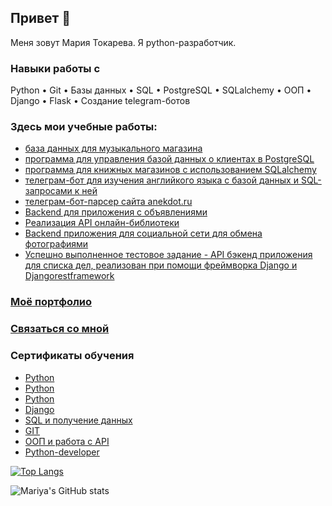 ## Привет 👋
Меня зовут Мария Токарева. Я python-разработчик.

### Навыки работы с
 Python • Git • Базы данных • SQL • PostgreSQL • SQLalchemy • ООП • Django • Flask • Создание telegram-ботов

### Здесь мои учебные работы:
- [база данных для музыкального магазина](https://github.com/MariyaTokarevaa/SQL-zaprosy)
- [программа для управления базой данных о клиентах в PostgreSQL](https://github.com/MariyaTokarevaa/PostgreSQL-Python)
- [программа для книжных магазинов с использованием SQLalchemy](https://github.com/MariyaTokarevaa/SQLAlchemy)
- [телеграм-бот для изучения английкого языка с базой данных и SQL-запросами к ней](https://github.com/MariyaTokarevaa/EnglishBot)
- [телеграм-бот-парсер сайта anekdot.ru](https://github.com/MariyaTokarevaa/web-scraping)
- [Backend для приложения с объявлениями](https://github.com/MariyaTokarevaa/django_project_3.3)
- [Реализация API онлайн-библиотеки](https://github.com/MariyaTokarevaa/django_project_3.2/tree/main/library)
- [Backend приложения для социальной сети для обмена фотографиями](https://github.com/MariyaTokarevaa/social_network)
- [Успешно выполненное тестовое задание - API бэкенд приложения для списка дел, реализован при помощи фреймворка Django и Djangorestframework](https://github.com/MariyaTokarevaa/task_manager/tree/development)

### [Моё портфолио](https://mariyatokarevaa.github.io/MariyaTokareva.github.io)

### [Связаться со мной](https://taplink.cc/tokarevamariya)

### Сертификаты обучения
- [Python](https://github.com/MariyaTokarevaa/MariyaTokarevaa/blob/main/поколение%20пайтон.pdf)
- [Python](https://github.com/MariyaTokarevaa/MariyaTokarevaa/blob/main/python23.jpg)
- [Python](https://github.com/MariyaTokarevaa/MariyaTokarevaa/blob/main/python.jpeg)
- [Django](https://github.com/MariyaTokarevaa/MariyaTokarevaa/blob/main/django.jpeg)
- [SQL и получение данных](https://github.com/MariyaTokarevaa/MariyaTokarevaa/blob/main/bd-sql.jpeg)
- [GIT](https://github.com/MariyaTokarevaa/MariyaTokarevaa/blob/main/git.jpeg)
- [ООП и работа с API](https://github.com/MariyaTokarevaa/MariyaTokarevaa/blob/main/oop-api.jpeg)
- [Python-developer](https://github.com/MariyaTokarevaa/MariyaTokarevaa/blob/main/d68aeb614032eb57b9cd928a80d8a25b.jpeg)


[![Top Langs](https://github-readme-stats.vercel.app/api/top-langs/?username=MariyaTokarevaa&layout=compact)](https://github.com/MariyaTokarevaa/github-readme-stats)


![Mariya's GitHub stats](https://github-readme-stats.vercel.app/api?username=MariyaTokarevaa&show_icons=true&theme=radical)
<!--
**MariyaTokarevaa/MariyaTokarevaa** is a ✨ _special_ ✨ repository because its `README.md` (this file) appears on your GitHub profile.

My name is Mariya. I'm backend python developer:

- 🔭 I’m currently working on ...
- 🌱 I’m currently learning ...
- 👯 I’m looking to collaborate on ...
- 🤔 I’m looking for help with ...
- 💬 Ask me about ...
- 📫 How to reach me: ...
- 😄 Pronouns: ...
- ⚡ Fun fact: ...
-->
